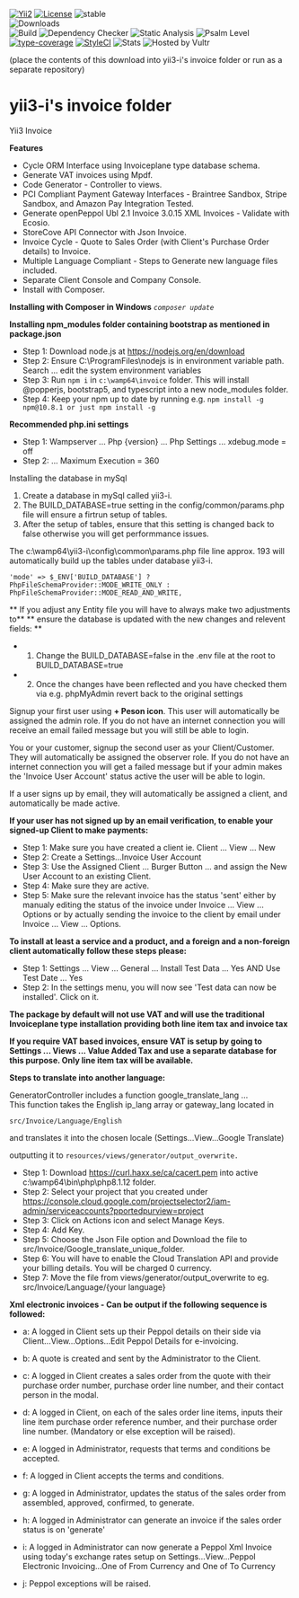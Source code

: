 [![Yii2](https://img.shields.io/badge/Powered_by-Yii_Framework-green.svg?style=flat)](https://www.yiiframework.com/) 
[![License](https://img.shields.io/badge/License-MIT-blue.svg)](https://opensource.org/licenses/MIT) 
![stable](https://img.shields.io/static/v1?label=No%20Release&message=0.0.0&color=9cf)  
![Downloads](https://img.shields.io/static/v1?label=Downloads/week&message=185&color=9cf)  
![Build](https://img.shields.io/static/v1?label=Build&message=Passing&color=66ff00)
![Dependency Checker](https://img.shields.io/static/v1?label=Dependency%20Checker&message=Passing&color=66ff00) 
![Static Analysis](https://img.shields.io/static/v1?label=Static%20Analysis&message=Passing&color=66ff00)
![Psalm Level](https://img.shields.io/static/v1?label=Psalm%20Level&message=1&color=66ff00)
[![type-coverage](https://shepherd.dev/github/rossaddison/invoice/coverage.svg)](https://shepherd.dev/github/rossaddison/invoice)
[![StyleCI](https://github.styleci.io/repos/708781821/shield?branch=main)](https://github.styleci.io/repos/708781821?branch=main)
![Stats](https://github-readme-stats.vercel.app/api?username=rossaddison)
![Hosted by Vultr](https://img.shields.io/badge/hosting-vultr%20(209.250.232.212)-blue?logo=vultr&style=flat-square)

(place the contents of this download into yii3-i's invoice folder or run as a separate repository)

# yii3-i's invoice folder 
Yii3 Invoice

**Features**

* Cycle ORM Interface using Invoiceplane type database schema. 
* Generate VAT invoices using Mpdf. 
* Code Generator - Controller to views. 
* PCI Compliant Payment Gateway Interfaces - Braintree Sandbox, Stripe Sandbox, and Amazon Pay Integration Tested. 
* Generate openPeppol Ubl 2.1 Invoice 3.0.15 XML Invoices - Validate with Ecosio. 
* StoreCove API Connector with Json Invoice. 
* Invoice Cycle - Quote to Sales Order (with Client's Purchase Order details) to Invoice.     
* Multiple Language Compliant - Steps to Generate new language files included. 
* Separate Client Console and Company Console. 
* Install with Composer.

**Installing with Composer in Windows**
*````composer update````*

**Installing npm_modules folder containing bootstrap as mentioned in package.json**
* Step 1: Download node.js at https://nodejs.org/en/download
* Step 2: Ensure C:\ProgramFiles\nodejs is in environment variable path. Search ... edit the system environment variables
* Step 3: Run ````npm i```` in ````c:\wamp64\invoice```` folder. This will install @popperjs, bootstrap5, and typescript 
          into a new node_modules folder.
* Step 4: Keep your npm up to date by running e.g. ````npm install -g npm@10.8.1 or just npm install -g````

**Recommended php.ini settings**
* Step 1: Wampserver ... Php {version} ... Php Settings ... xdebug.mode = off
* Step 2:                                               ... Maximum Execution = 360

Installing the database in mySql
1. Create a database in mySql called yii3-i.
2. The BUILD_DATABASE=true setting in the config/common/params.php file will ensure a firtrun setup of tables.
3. After the setup of tables, ensure that this setting is changed back to false otherwise you will get performmance issues.

The c:\wamp64\yii3-i\config\common\params.php file line approx. 193 will automatically build up the tables under database yii3-i. 

````'mode' => $_ENV['BUILD_DATABASE'] ? PhpFileSchemaProvider::MODE_WRITE_ONLY : PhpFileSchemaProvider::MODE_READ_AND_WRITE,````

** If you adjust any Entity file you will have to always make two adjustments to**
** ensure the database is updated with the new changes and relevent fields: **
* 1. Change the BUILD_DATABASE=false in the .env file at the root to BUILD_DATABASE=true
* 2. Once the changes have been reflected and you have checked them via e.g. phpMyAdmin revert back to the original settings

Signup your first user using **+ Peson icon**. This user will automatically be assigned the admin role. If you do not have an internet connection you will receive an email failed message
but you will still be able to login. 

You or your customer, signup the second user as your Client/Customer. They will automatically be assigned the observer role. 
If you do not have an internet connection you will get a failed message but if your admin makes the 'Invoice User Account' status active the user
will be able to login.

If a user signs up by email, they will automatically be assigned a client, and automatically be made active. 

**If your user has not signed up by an email verification, to enable your signed-up Client to make payments:** 
* Step 1: Make sure you have created a client ie. Client ... View ... New
* Step 2: Create a Settings...Invoice User Account
* Step 3: Use the Assigned Client ... Burger Button ... and assign the New User Account to an existing Client.
* Step 4: Make sure they are active.
* Step 5: Make sure the relevant invoice has the status 'sent' either by manualy editing the status of the invoice under Invoice ... View ... Options or by actually sending the invoice to the client by email under Invoice ... View ... Options.

**To install at least a service and a product, and a foreign and a non-foreign client automatically follow these steps please:**

* Step 1: Settings ... View ... General ... Install Test Data ... Yes  AND   Use Test Date ... Yes
* Step 2: In the settings menu, you will now see 'Test data can now be installed'. Click on it.

**The package by default will not use VAT and will use the traditional Invoiceplane type installation providing both line item tax and invoice tax** 

**If you require VAT based invoices, ensure VAT is setup by going to  Settings ... Views ... Value Added Tax and use a separate database for this purpose. Only line item tax will be available.**

**Steps to translate into another language:** 

GeneratorController includes a function google_translate_lang ...            
This function takes the English ip_lang array or gateway_lang located in 

````src/Invoice/Language/English```` 

and translates it into the chosen locale (Settings...View...Google Translate) 

outputting it to ````resources/views/generator/output_overwrite.```` 

* Step 1: Download https://curl.haxx.se/ca/cacert.pem into active c:\wamp64\bin\php\php8.1.12 folder.
* Step 2: Select your project that you created under https://console.cloud.google.com/projectselector2/iam-admin/serviceaccounts?pportedpurview=project
* Step 3: Click on Actions icon and select Manage Keys. 
* Step 4: Add Key.
* Step 5: Choose the Json File option and Download the file to src/Invoice/Google_translate_unique_folder.
* Step 6: You will have to enable the Cloud Translation API and provide your billing details. You will be charged 0 currency.
* Step 7: Move the file from views/generator/output_overwrite to eg. src/Invoice/Language/{your language}

**Xml electronic invoices - Can be output if the following sequence is followed:**

* a: A logged in Client sets up their Peppol details on their side via Client...View...Options...Edit Peppol Details for e-invoicing.

* b: A quote is created and sent by the Administrator to the Client.

* c: A logged in Client creates a sales order from the quote with their purchase order number, purchase order line number, and their contact person in the modal.

* d: A logged in Client, on each of the sales order line items, inputs their line item purchase order reference number, and their purchase order line number. (Mandatory or else exception will be raised).

* e: A logged in Administrator, requests that terms and conditions be accepted.

* f: A logged in Client accepts the terms and conditions.

* g: A logged in Administrator, updates the status of the sales order from assembled, approved, confirmed, to generate.

* h: A logged in Administrator can generate an invoice if the sales order status is on 'generate'

* i: A logged in Administrator can now generate a Peppol Xml Invoice using today's exchange rates setup on Settings...View...Peppol Electronic Invoicing...One of From Currency and One of To Currency

* j: Peppol exceptions will be raised.

